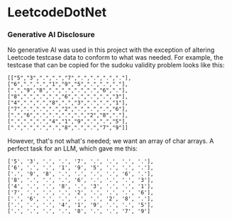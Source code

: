 # LeetcodeDotNet

### Generative AI Disclosure
No generative AI was used in this project with the exception of altering Leetcode testcase data to conform to what was needed. For example, the testcase that can be copied for the sudoku validity problem looks like this:

```
[["5","3",".",".","7",".",".",".","."],
["6",".",".","1","9","5",".",".","."],
[".","9","8",".",".",".",".","6","."],
["8",".",".",".","6",".",".",".","3"],
["4",".",".","8",".","3",".",".","1"],
["7",".",".",".","2",".",".",".","6"],
[".","6",".",".",".",".","2","8","."],
[".",".",".","4","1","9",".",".","5"],
[".",".",".",".","8",".",".","7","9"]]
```

However, that's not what's needed; we want an array of char arrays. A perfect task for an LLM, which gave me this:

```
['5', '3', '.', '.', '7', '.', '.', '.', '.'],
['6', '.', '.', '1', '9', '5', '.', '.', '.'],
['.', '9', '8', '.', '.', '.', '.', '6', '.'],
['8', '.', '.', '.', '6', '.', '.', '.', '3'],
['4', '.', '.', '8', '.', '3', '.', '.', '1'],
['7', '.', '.', '.', '2', '.', '.', '.', '6'],
['.', '6', '.', '.', '.', '.', '2', '8', '.'],
['.', '.', '.', '4', '1', '9', '.', '.', '5'],
['.', '.', '.', '.', '8', '.', '.', '7', '9']
```